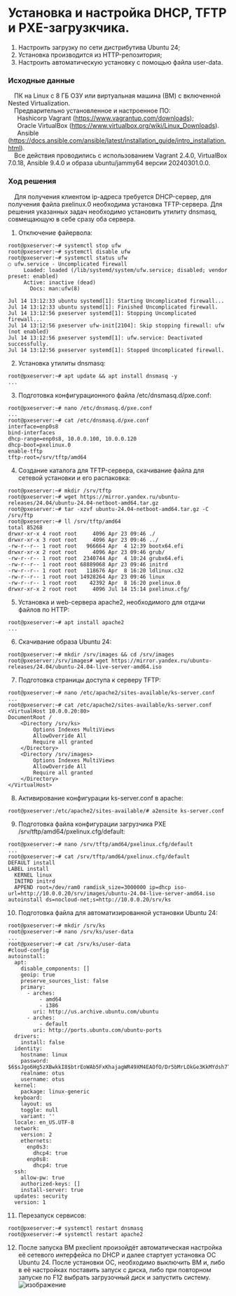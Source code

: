 # Установка и настройка DHCP, TFTP и PXE-загрузкчика.
1. Настроить загрузку по сети дистрибутива Ubuntu 24;
2. Установка производится из HTTP-репозитория;
3. Настроить автоматическую установку с помощью файла user-data.
### Исходные данные ###
&ensp;&ensp;ПК на Linux c 8 ГБ ОЗУ или виртуальная машина (ВМ) с включенной Nested Virtualization.<br/>
&ensp;&ensp;Предварительно установленное и настроенное ПО:<br/>
&ensp;&ensp;&ensp;Hashicorp Vagrant (https://www.vagrantup.com/downloads);<br/>
&ensp;&ensp;&ensp;Oracle VirtualBox (https://www.virtualbox.org/wiki/Linux_Downloads).<br/>
&ensp;&ensp;&ensp;Ansible (https://docs.ansible.com/ansible/latest/installation_guide/intro_installation.html).<br/>
&ensp;&ensp;Все действия проводились с использованием Vagrant 2.4.0, VirtualBox 7.0.18, Ansible 9.4.0 и образа ubuntu/jammy64 версии 20240301.0.0. <br/> 
### Ход решения ###
&ensp;&ensp;Для получения клиентом ip-адреса требуется DHCP-сервер, для получения файла pxelinux.0 необходима установка   TFTP-сервера. Для решения указанных задач необходимо установить утилиту dnsmasq, совмещающую в себе сразу оба сервера.
1. Отключение файервола:
```shell
root@pxeserver:~# systemctl stop ufw
root@pxeserver:~# systemctl disable ufw
root@pxeserver:~# systemctl status ufw
○ ufw.service - Uncomplicated firewall
     Loaded: loaded (/lib/systemd/system/ufw.service; disabled; vendor preset: enabled)
     Active: inactive (dead)
       Docs: man:ufw(8)

Jul 14 13:12:33 ubuntu systemd[1]: Starting Uncomplicated firewall...
Jul 14 13:12:33 ubuntu systemd[1]: Finished Uncomplicated firewall.
Jul 14 13:12:56 pxeserver systemd[1]: Stopping Uncomplicated firewall...
Jul 14 13:12:56 pxeserver ufw-init[2104]: Skip stopping firewall: ufw (not enabled)
Jul 14 13:12:56 pxeserver systemd[1]: ufw.service: Deactivated successfully.
Jul 14 13:12:56 pxeserver systemd[1]: Stopped Uncomplicated firewall.
```
2. Установка утилиты dnsmasq:
```shell
root@pxeserver:~# apt update && apt install dnsmasq -y
...
```
3. Подготовка конфигурационного файла /etc/dnsmasq.d/pxe.conf:
```shell
root@pxeserver:~# nano /etc/dnsmasq.d/pxe.conf
...
root@pxeserver:~# cat /etc/dnsmasq.d/pxe.conf
interface=enp0s8
bind-interfaces
dhcp-range=enp0s8, 10.0.0.100, 10.0.0.120
dhcp-boot=pxelinux.0
enable-tftp
tftp-root=/srv/tftp/amd64
```
4. Создание каталога для TFTP-сервера, скачивание файла для сетевой установки и его распаковка:
```shell
root@pxeserver:~# mkdir /srv/tftp
root@pxeserver:~# wget https://mirror.yandex.ru/ubuntu-releases/24.04/ubuntu-24.04-netboot-amd64.tar.gz
root@pxeserver:~# tar -xzvf ubuntu-24.04-netboot-amd64.tar.gz -C /srv/ftp
root@pxeserver:~# ll /srv/tftp/amd64
total 85268
drwxr-xr-x 4 root root     4096 Apr 23 09:46 ./
drwxr-xr-x 3 root root     4096 Apr 23 09:46 ../
-rw-r--r-- 1 root root   966664 Apr  4 12:39 bootx64.efi
drwxr-xr-x 2 root root     4096 Apr 23 09:46 grub/
-rw-r--r-- 1 root root  2340744 Apr  4 10:24 grubx64.efi
-rw-r--r-- 1 root root 68889068 Apr 23 09:46 initrd
-rw-r--r-- 1 root root   118676 Apr  8 16:20 ldlinux.c32
-rw-r--r-- 1 root root 14928264 Apr 23 09:46 linux
-rw-r--r-- 1 root root    42392 Apr  8 16:20 pxelinux.0
drwxr-xr-x 2 root root     4096 Jul 14 15:14 pxelinux.cfg/
```
5. Установка и web-сервера apache2, необходимого для отдачи файлов по HTTP:
```shell
root@pxeserver:~# apt install apache2
...
```
6. Скачивание образа Ubuntu 24:
```shell
root@pxeserver:~# mkdir /srv/images && cd /srv/images
root@pxeserver:/srv/images# wget https://mirror.yandex.ru/ubuntu-releases/24.04/ubuntu-24.04-live-server-amd64.iso   
```
7. Подготовка страницы доступа к серверу TFTP:
```shell
root@pxeserver:~# nano /etc/apache2/sites-available/ks-server.conf
...
root@pxeserver:~# cat /etc/apache2/sites-available/ks-server.conf
<VirtualHost 10.0.0.20:80>
DocumentRoot /
	<Directory /srv/ks>
		Options Indexes MultiViews
		AllowOverride All
		Require all granted
	</Directory>
	<Directory /srv/images>
		Options Indexes MultiViews
		AllowOverride All
		Require all granted	
	</Directory>
</VirtualHost>
```
8. Активирование конфигурации ks-server.conf в apache:
```shell
root@pxeserver:/etc/apache2/sites-available/# a2ensite ks-server.conf
```
9. Подготовка файла конфигурации загрузчика PXE /srv/tftp/amd64/pxelinux.cfg/default:
```shell
root@pxeserver:~# nano /srv/tftp/amd64/pxelinux.cfg/default
...
root@pxeserver:~# cat /srv/tftp/amd64/pxelinux.cfg/default
DEFAULT install
LABEL install
  KERNEL linux
  INITRD initrd
  APPEND root=/dev/ram0 ramdisk_size=3000000 ip=dhcp iso-url=http://10.0.0.20/srv/images/ubuntu-24.04-live-server-amd64.iso autoinstall ds=nocloud-net;s=http://10.0.0.20/srv/ks
```
10. Подготовка файла для автоматизированной установки Ubuntu 24:
```shell
root@pxeserver:~# mkdir /srv/ks
root@pxeserver:~# nano /srv/ks/user-data
...
root@pxeserver:~# cat /srv/ks/user-data
#cloud-config
autoinstall:
  apt:
    disable_components: []
    geoip: true
    preserve_sources_list: false
    primary:
      - arches:
          - amd64
          - i386
        uri: http://us.archive.ubuntu.com/ubuntu
      - arches:
          - default
        uri: http://ports.ubuntu.com/ubuntu-ports
  drivers:
    install: false
  identity:
    hostname: linux
    password: $6$sJgo6Hg5zXBwkkI8$btrEoWAb5FxKhajagWR49XM4EAOfO/Dr5bMrLOkGe3KkMYdsh7T3MU5mYwY2TIMJpVKckAwnZFs2ltUJ1abOZ.
    realname: otus
    username: otus
  kernel:
    package: linux-generic
  keyboard:
    layout: us
    toggle: null
    variant: ''
  locale: en_US.UTF-8
  network:
    version: 2
    ethernets:
      enp0s3:
        dhcp4: true
      enp0s8:
        dhcp4: true
  ssh:
    allow-pw: true
    authorized-keys: []
    install-server: true
  updates: security
  version: 1
```
11. Перезапуск сервисов:
```shell
root@pxeserver:~# systemctl restart dnsmasq
root@pxeserver:~# systemctl restart apache2
```
12. После запуска ВМ pxeclient произойдёт автоматическая настройка её сетевого интерфейса по DHCP и далее стартует установка ОС Ubuntu 24. После установки ОС, необходимо выключить ВМ и, либо в её настройках поставить запуск с диска, либо при повторном запуске по F12 выбрать загрузочный диск и запустить систему.
![изображение](https://github.com/user-attachments/assets/ce52422f-4093-45f3-bd66-5cae3c55d1e6)

